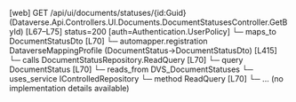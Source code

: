 [web] GET /api/ui/documents/statuses/{id:Guid}  (Dataverse.Api.Controllers.UI.Documents.DocumentStatusesController.GetById)  [L67–L75] status=200 [auth=Authentication.UserPolicy]
  └─ maps_to DocumentStatusDto [L70]
    └─ automapper.registration DataverseMappingProfile (DocumentStatus->DocumentStatusDto) [L415]
  └─ calls DocumentStatusRepository.ReadQuery [L70]
  └─ query DocumentStatus [L70]
    └─ reads_from DVS_DocumentStatuses
  └─ uses_service IControlledRepository<DocumentStatus>
    └─ method ReadQuery [L70]
      └─ ... (no implementation details available)

